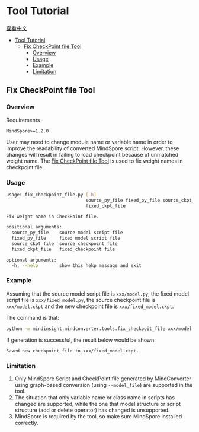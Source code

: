 # Tool Tutorial

[查看中文](./README_CN.md)

<!-- TOC -->

- [Tool Tutorial](#Tool-Tutorial)
    - [Fix CheckPoint file Tool](#Fix-CheckPoint-file-Tool)
        - [Overview](#Overview)
        - [Usage](#Usage)
        - [Example](#Example)
        - [Limitation](#Limitation)

<!-- /TOC -->

## Fix CheckPoint file Tool

### Overview

Requirements

```text
MindSpore>=1.2.0
```

User may need to change module name or variable name in order to improve the readability of converted MindSpore script. However, these changes will result in failing to load checkpoint because of unmatched weight name. The [Fix CheckPoint file Tool](./fix_checkpoint_file.py) is used to fix weight names in checkpoint file.

### Usage

```bash
usage: fix_checkpoint_file.py [-h]
                              source_py_file fixed_py_file source_ckpt_file
                              fixed_ckpt_file

Fix weight name in CheckPoint file.

positional arguments:
  source_py_file    source model script file
  fixed_py_file     fixed model script file
  source_ckpt_file  source_checkpoint file  
  fixed_ckpt_file   fixed_checkpoint file

optional arguments:
  -h, --help        show this hekp message and exit
```

### Example

Assuming that the source model script file is `xxx/model.py`, the fixed model script file is `xxx/fixed_model.py`, the source checkpoint file is `xxx/model.ckpt` and the new checkpoint file is `xxx/fixed_model.ckpt`.

The command is that:

```bash
python -m mindinsight.mindconverter.tools.fix_checkpoit_file xxx/model.py xxx/fixed_model.py xxx/model.ckpt xxx/fixed_model.ckpt
```

If generation is successful, the result below would be shown:

```text
Saved new checkpoint file to xxx/fixed_model.ckpt.
```

### Limitation

1. Only MindSpore Script and CheckPoint file generated by MindConverter using graph-based conversion (using `--model_file`) are supported in the tool.
2. The situation that only variable name or class name in scripts has changed are supported, while the one that model structure or script structure (add or delete operator) has changed is unsupported.
3. MindSpore is required by the tool, so make sure MindSpore installed correctly.
